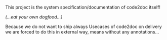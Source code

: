 This project is the system specification/documentation of code2doc itself!

*(...eat your own dogfood...)*

Because we do not want to ship always Usecases of code2doc on delivery we are forced to do this in external way, 
means without any annotations... 
